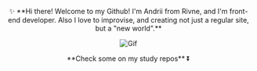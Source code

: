 <p align="center">
 ✨ **Hi there! Welcome to my Github! I'm Andrii from Rivne, and I'm front-end developer.
 Also I love to improvise, and creating not just a regular site, but a "new world".**
 </p>
<p align="center">
<img src="https://i.gifer.com/origin/6a/6a215df49524df23bbb9ebbd2da7b45f.gif" alt="Gif" class="picture">
</p>
<p align="center">
**Check some on my study repos** ⏬
</p>

